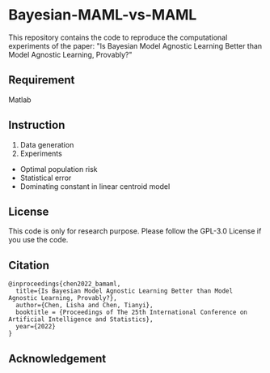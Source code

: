 # Bayesian-MAML-vs-MAML

This repository contains the code to reproduce the computational experiments of the paper: 
"Is Bayesian Model Agnostic Learning Better than Model Agnostic Learning, Provably?"


## Requirement
Matlab 


##


## Instruction

1. Data generation
2. Experiments
- Optimal population risk
- Statistical error
- Dominating constant in linear centroid model


## License

This code is only for research purpose.
Please follow the GPL-3.0 License if you use the code.


## Citation

```
@inproceedings{chen2022_bamaml,
  title={Is Bayesian Model Agnostic Learning Better than Model Agnostic Learning, Provably?},
  author={Chen, Lisha and Chen, Tianyi},
  booktitle = {Proceedings of The 25th International Conference on Artificial Intelligence and Statistics},
  year={2022}
}
```


## Acknowledgement


